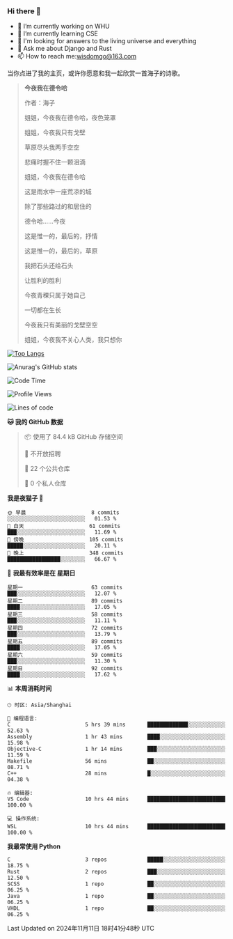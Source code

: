 ### Hi there 👋



- 🔭 I’m currently working on WHU
- 🌱 I’m currently learning CSE
- 🤔 I'm looking for answers to the living universe and everything
- 💬 Ask me about Django and Rust
- 📫 How to reach me:wisdomgo@163.com

当你点进了我的主页，或许你愿意和我一起欣赏一首海子的诗歌。

>**今夜我在德令哈**
>
>作者：海子
>
>姐姐，今夜我在德令哈，夜色笼罩
>
>姐姐，今夜我只有戈壁
>
>草原尽头我两手空空
>
>悲痛时握不住一颗泪滴
>
>姐姐，今夜我在德令哈
>
>这是雨水中一座荒凉的城
>
>除了那些路过的和居住的
>
>德令哈......今夜
>
>这是惟一的，最后的，抒情
>
>这是惟一的，最后的，草原
>
>我把石头还给石头
>
>让胜利的胜利
>
>今夜青稞只属于她自己
>
>一切都在生长
>
>今夜我只有美丽的戈壁空空
>
>姐姐，今夜我不关心人类，我只想你



[![Top Langs](https://github-readme-stats.vercel.app/api/top-langs/?username=wisdomgo&theme=onedark)](https://github.com/anuraghazra/github-readme-stats)

![Anurag's GitHub stats](https://github-readme-stats.vercel.app/api?username=wisdomgo&hide=contribs,stars&theme=synthwave)

<!--START_SECTION:waka-->
![Code Time](http://img.shields.io/badge/Code%20Time-318%20hrs%2051%20mins-blue)

![Profile Views](http://img.shields.io/badge/%E4%B8%AA%E4%BA%BA%E8%B5%84%E6%96%99%E8%A7%82%E7%9C%8B%E6%AC%A1%E6%95%B0-2-blue)

![Lines of code](https://img.shields.io/badge/%E4%BB%8E%E3%80%8CHello%20World%E3%80%8D%E8%B5%B7%E6%88%91%E5%B7%B2%E7%BB%8F%E5%86%99%E4%BA%86-639.5%20thousand%20%E8%A1%8C%E4%BB%A3%E7%A0%81-blue)

**🐱 我的 GitHub 数据** 

> 📦  使用了 84.4 kB GitHub 存储空间 
 > 
> 🚫 不开放招聘
 > 
> 📜 22 个公共仓库 
 > 
> 🔑 0 个私人仓库 
 > 
**我是夜猫子 🦉** 

```text
🌞 早晨                     8 commits           ░░░░░░░░░░░░░░░░░░░░░░░░░   01.53 % 
🌆 白天                     61 commits          ███░░░░░░░░░░░░░░░░░░░░░░   11.69 % 
🌃 傍晚                     105 commits         █████░░░░░░░░░░░░░░░░░░░░   20.11 % 
🌙 晚上                     348 commits         █████████████████░░░░░░░░   66.67 % 
```
📅 **我最有效率是在 星期日** 

```text
星期一                      63 commits          ███░░░░░░░░░░░░░░░░░░░░░░   12.07 % 
星期二                      89 commits          ████░░░░░░░░░░░░░░░░░░░░░   17.05 % 
星期三                      58 commits          ███░░░░░░░░░░░░░░░░░░░░░░   11.11 % 
星期四                      72 commits          ███░░░░░░░░░░░░░░░░░░░░░░   13.79 % 
星期五                      89 commits          ████░░░░░░░░░░░░░░░░░░░░░   17.05 % 
星期六                      59 commits          ███░░░░░░░░░░░░░░░░░░░░░░   11.30 % 
星期日                      92 commits          ████░░░░░░░░░░░░░░░░░░░░░   17.62 % 
```


📊 **本周消耗时间** 

```text
🕑︎ 时区: Asia/Shanghai

💬 编程语言: 
C                        5 hrs 39 mins       █████████████░░░░░░░░░░░░   52.63 % 
Assembly                 1 hr 43 mins        ████░░░░░░░░░░░░░░░░░░░░░   15.98 % 
Objective-C              1 hr 14 mins        ███░░░░░░░░░░░░░░░░░░░░░░   11.59 % 
Makefile                 56 mins             ██░░░░░░░░░░░░░░░░░░░░░░░   08.71 % 
C++                      28 mins             █░░░░░░░░░░░░░░░░░░░░░░░░   04.38 % 

🔥 编辑器: 
VS Code                  10 hrs 44 mins      █████████████████████████   100.00 % 

💻 操作系统: 
WSL                      10 hrs 44 mins      █████████████████████████   100.00 % 
```

**我最常使用 Python** 

```text
C                        3 repos             █████░░░░░░░░░░░░░░░░░░░░   18.75 % 
Rust                     2 repos             ███░░░░░░░░░░░░░░░░░░░░░░   12.50 % 
SCSS                     1 repo              ██░░░░░░░░░░░░░░░░░░░░░░░   06.25 % 
Java                     1 repo              ██░░░░░░░░░░░░░░░░░░░░░░░   06.25 % 
VHDL                     1 repo              ██░░░░░░░░░░░░░░░░░░░░░░░   06.25 % 
```




 Last Updated on 2024年11月11日 18时41分48秒 UTC
<!--END_SECTION:waka-->
